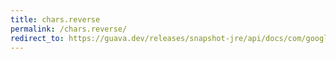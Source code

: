 ```yaml
---
title: chars.reverse
permalink: /chars.reverse/
redirect_to: https://guava.dev/releases/snapshot-jre/api/docs/com/google/common/primitives/Chars.html#reverse-char:A-
---
```


